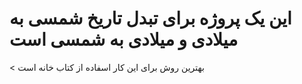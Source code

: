 # این یک پروژه برای تبدل تاریخ شمسی به میلادی و میلادی به شمسی است

< بهترین روش برای این کار اسفاده از کتاب خانه است
